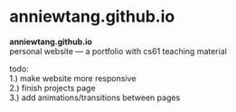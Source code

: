 # anniewtang.github.io
<b>anniewtang.github.io</b> <br>
personal website — a portfolio with cs61 teaching material

todo: <br>
1.) make website more responsive <br>
2.) finish projects page <br>
3.) add animations/transitions between pages <br>
